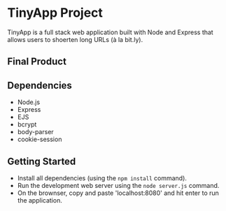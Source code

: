 # TinyApp Project

TinyApp is a full stack web application built with Node and Express that allows users to shoerten long URLs (à la bit.ly).

## Final Product

## Dependencies

- Node.js
- Express
- EJS
- bcrypt
- body-parser
- cookie-session

## Getting Started

- Install all dependencies (using the `npm install` command).
- Run the development web server using the `node server.js` command.
- On the brownser, copy and paste 'localhost:8080' and hit enter to run   the application.
